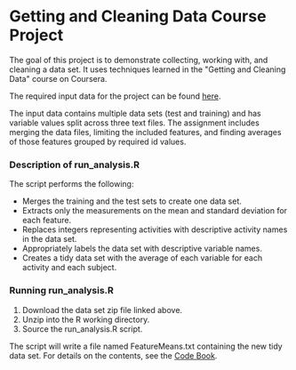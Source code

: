 # Getting and Cleaning Data Course Project

The goal of this project is to demonstrate collecting, working with, and cleaning a data set.  It uses techniques learned in the "Getting and Cleaning Data" course on Coursera.

The required input data for the project can be found [here](https://d396qusza40orc.cloudfront.net/getdata%2Fprojectfiles%2FUCI%20HAR%20Dataset.zip).

The input data contains multiple data sets (test and training) and has variable values split across three text files.  The assignment includes merging the data files, limiting the included features, and finding averages of those features grouped by required id values.

### Description of run_analysis.R

The script performs the following:

- Merges the training and the test sets to create one data set.
- Extracts only the measurements on the mean and standard deviation for each feature.
- Replaces integers representing activities with descriptive activity names in the data set.
- Appropriately labels the data set with descriptive variable names.
- Creates a tidy data set with the average of each variable for each activity and each subject.

### Running run_analysis.R

1. Download the data set zip file linked above.
2. Unzip into the R working directory.
3. Source the run_analysis.R script.

The script will write a file named FeatureMeans.txt containing the new tidy data set.  For details on the contents, see the [Code Book](https://github.com/coderkitchen/GettingAndCleaningDataProject/blob/master/CodeBook.md).